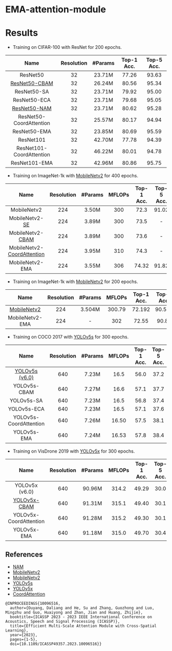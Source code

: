 # EMA-attention-module


# Results 

- Training on CIFAR-100 with ResNet for 200 epochs.

| Name                     | Resolution | #Params | Top-1 Acc. | Top-5 Acc. |
|:------------------------:|:----------:|:-------:|:----------:|:----------:|
| ResNet50                 |     32     | 23.71M  |   77.26    |    93.63   | 
| [ResNet50-CBAM](https://github.com/Christian-lyc/NAM)            |     32     | 26.24M  |   80.56    |    95.34   |
| ResNet50-SA              |     32     | 23.71M  |   79.92    |    95.00   | 
| ResNet50-ECA             |     32     | 23.71M  |   79.68    |    95.05   |
| [ResNet50-NAM](https://github.com/Christian-lyc/NAM)             |     32     | 23.71M  |   80.62    |    95.28   |
| ResNet50-CoordAttention  |     32     | 25.57M  |   80.17    |    94.94   |
| ResNet50-EMA             |     32     | 23.85M  |   80.69    |    95.59   |
| ResNet101                |     32     | 42.70M  |   77.78    |    94.39   |
| ResNet101-CoordAttention |     32     | 46.22M  |   80.01    |    94.78   |
| ResNet101-EMA            |     32     | 42.96M  |   80.86    |    95.75   |

- Training on ImageNet-1k with [MobileNetv2](https://github.com/huggingface/pytorch-image-models) for 400 epochs.

| Name                          | Resolution | #Params |   MFLOPs   | Top-1 Acc. | Top-5 Acc. |
|:-----------------------------:|:----------:|:-------:|:----------:|:----------:|:----------:|
| MobileNetv2                   |     224    |  3.50M  |     300    |    72.3    |   91.02    | 
| MobileNetv2-[SE](https://github.com/houqb/CoordAttention)           |     224    |  3.89M  |     300    |    73.5    |     -      |
| MobileNetv2-[CBAM](https://github.com/houqb/CoordAttention)          |     224    |  3.89M  |     300    |    73.6    |     -      |
| MobileNetv2-[CoordAttention](https://github.com/houqb/CoordAttention)|     224    |  3.95M  |     310    |    74.3    |     -      |
| MobileNetv2-EMA               |     224    |  3.55M  |     306    |    74.32   |   91.82    |


- Training on ImageNet-1k with [MobileNetv2](https://github.com/d-li14/mobilenetv2.pytorch) for 200 epochs.

| Name                     | Resolution | #Params |    MFLOPs   |Top-1 Acc. | Top-5 Acc. |
|:------------------------:|:----------:|:-------:|:----------:|:----------:|:------------------:|
| [MobileNetv2](https://github.com/d-li14/mobilenetv2.pytorch)                 |     224     | 3.504M  | 300.79  |   72.192    |    90.534   |
| MobileNetv2-EMA             |     224     | -  | 302     |    72.55    |    90.89    |


- Training on COCO 2017 with [YOLOv5s](https://github.com/ultralytics/yolov5/tree/v6.0) for 300 epochs.

| Name                          | Resolution | #Params |   MFLOPs   | Top-1 Acc. | Top-5 Acc. |
|:-----------------------------:|:----------:|:-------:|:----------:|:----------:|:----------:|
| [YOLOv5s (v6.0)](https://github.com/ultralytics/yolov5/tree/v6.0)                |     640    |  7.23M  |     16.5    |    56.0    |   37.2    |
| YOLOv5s-CBAM         |     640    |  7.27M  |     16.6    |    57.1    |     37.7      | 
| YOLOv5s-SA|     640    |  7.23M  |     16.5    |    56.8      |       37.4      |
| YOLOv5s-ECA|     640    |  7.23M  |     16.5    |    57.1      |       37.6      |
| YOLOv5s-CoordAttention|     640    |  7.26M  |     16.50    |    57.5    |     38.1      |
| YOLOv5s-EMA               |     640    |  7.24M  |     16.53    |    57.8   |   38.4    |

- Training on VisDrone 2019 with [YOLOv5x](https://github.com/Gumpest/YOLOv5-Multibackbone-Compression) for 300 epochs.

| Name                          | Resolution | #Params |   MFLOPs   | Top-1 Acc. | Top-5 Acc. |
|:-----------------------------:|:----------:|:-------:|:----------:|:----------:|:----------:|
| YOLOv5x (v6.0)               |     640    |  90.96M  |     314.2    |    49.29    |   30.0    |
| [YOLOv5x-CBAM](https://github.com/Gumpest/YOLOv5-Multibackbone-Compression)|     640    |  91.31M  |     315.1    |    49.40      |      30.1      |
| YOLOv5x-CoordAttention|     640    |  91.28M  |     315.2    |    49.30    |     30.1      |
| YOLOv5x-EMA               |     640    |  91.18M  |     315.0    |    49.70   |   30.4    |


## References
- [NAM](https://github.com/Christian-lyc/NAM)
- [MobileNetv2](https://github.com/huggingface/pytorch-image-models) 
- [MobileNetv2](https://github.com/d-li14/mobilenetv2.pytorch) 
- [YOLOv5s](https://github.com/ultralytics/yolov5/tree/v6.0)
- [YOLOv5x](https://github.com/Gumpest/YOLOv5-Multibackbone-Compression)
- [CoordAttention](https://github.com/houqb/CoordAttention)

```
@INPROCEEDINGS{10096516,
  author={Ouyang, Daliang and He, Su and Zhang, Guozhong and Luo, Mingzhu and Guo, Huaiyong and Zhan, Jian and Huang, Zhijie},
  booktitle={ICASSP 2023 - 2023 IEEE International Conference on Acoustics, Speech and Signal Processing (ICASSP)}, 
  title={Efficient Multi-Scale Attention Module with Cross-Spatial Learning}, 
  year={2023},
  pages={1-5},
  doi={10.1109/ICASSP49357.2023.10096516}}
```

